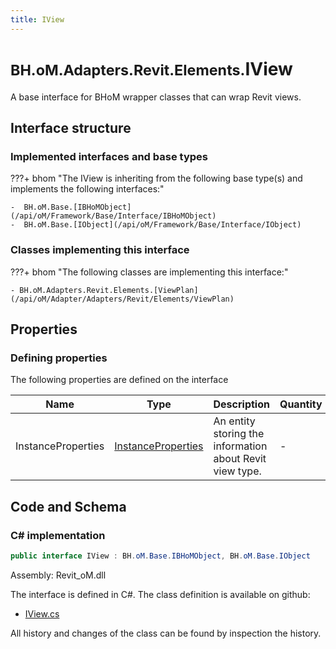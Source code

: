```yaml
---
title: IView
---
```


# <small>BH.oM.Adapters.Revit.Elements.</small>**IView**

A base interface for BHoM wrapper classes that can wrap Revit views.

## Interface structure

### Implemented interfaces and base types

???+ bhom "The IView is inheriting from the following base type(s) and implements the following interfaces:"

    -  BH.oM.Base.[IBHoMObject](/api/oM/Framework/Base/Interface/IBHoMObject)
    -  BH.oM.Base.[IObject](/api/oM/Framework/Base/Interface/IObject)


### Classes implementing this interface

???+ bhom "The following classes are implementing this interface:"

    - BH.oM.Adapters.Revit.Elements.[ViewPlan](/api/oM/Adapter/Adapters/Revit/Elements/ViewPlan)


## Properties



### Defining properties

The following properties are defined on the interface

| Name             | Type             | Description      | Quantity         |
|------------------|------------------|------------------|------------------|
| InstanceProperties | [InstanceProperties](/api/oM/Adapter/Adapters/Revit/Properties/InstanceProperties) | An entity storing the information about Revit view type. | - |


## Code and Schema

### C# implementation

``` C# title="C#"
public interface IView : BH.oM.Base.IBHoMObject, BH.oM.Base.IObject
```

Assembly: Revit_oM.dll

The interface is defined in C#. The class definition is available on github:

- [IView.cs](https://github.com/BHoM/Revit_Toolkit/blob/develop/Revit_oM/Elements\IView.cs)

All history and changes of the class can be found by inspection the history.
